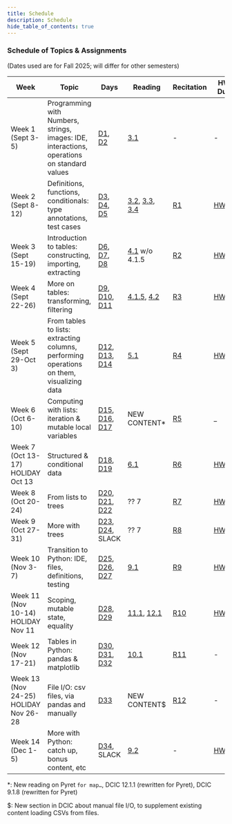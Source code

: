```yaml
---
title: Schedule
description: Schedule
hide_table_of_contents: true
---
```



### Schedule of Topics & Assignments

(Dates used are for Fall 2025; will differ for other semesters)

Week | Topic | Days | Reading | Recitation | HW Due | Lab
-- | -- | -- | -- | -- | -- | --
Week 1 (Sept 3-5) | Programming with Numbers, strings, images: IDE, interactions, operations on standard values | [D1](/days/1), [D2](/days/2) | [3.1][dcic3.1] | - | - | -
Week 2 (Sept 8-12) | Definitions, functions, conditionals: type annotations, test cases | [D3](/days/3), [D4](/days/4), [D5](/days/5) | [3.2][dcic3.2], [3.3][dcic3.3], [3.4][dcic3.4] | [R1](/recitation/1) | [HW1](/homework/1) | [Dab1](/lab/1)
Week 3 (Sept 15-19) | Introduction to tables: constructing, importing, extracting | [D6](/days/6), [D7](/days/7), [D8](/days/8) | [4.1][dcic4.1] w/o 4.1.5 | [R2](/recitation/2) | [HW2](/homework/2) | [Quiz1](#quizzes/1), [Dab2](/lab/2)
Week 4 (Sept 22-26) | More on tables: transforming, filtering | [D9](/days/9), [D10](/days/10), [D11](/days/11) | [4.1.5][dcic4.1.5], [4.2][dcic4.2] | [R3](/recitation/3) | [HW3](/homework/3) | [Dab3](/lab/3)
Week 5 (Sept 29-Oct 3) | From tables to lists: extracting columns, performing operations on them, visualizing data | [D12](/days/12), [D13](/days/13), [D14](/days/14) | [5.1][dcic5.1] | [R4](/recitation/4) | [HW4](/homework/4) | [Quiz2](#quizzes/2), [Dab4](/lab/4)
Week 6 (Oct 6-10) | Computing with lists: iteration & mutable local variables | [D15](/days/15), [D16](/days/16), [D17](/days/17) | NEW CONTENT* | [R5](/recitation/5) | _ | [Exam1](#exams/1)
Week 7 (Oct 13-17) HOLIDAY Oct 13 | Structured & conditional data | [D18](/days/18), [D19](/days/19) | [6.1][dcic6.1] | [R6](/recitation/6) | [HW5](/homework/5) | [Quiz3](#quizzes/3), [Dab5](/lab/5)
Week 8 (Oct 20-24) | From lists to trees | [D20](/days/20), [D21](/days/21), [D22](/days/22) | ?? 7 | [R7](/recitation/7) | [HW6](/homework/6) | [Dab6](/lab/6)
Week 9 (Oct 27-31) | More with trees | [D23](/days/23), [D24](/days/24), SLACK | ?? 7 | [R8](/recitation/8) | [HW7](/homework/7) | [Quiz4](#quizzes/4), [Dab7](/lab/7)
Week 10 (Nov 3-7) | Transition to Python: IDE, files, definitions, testing | [D25](/days/25), [D26](/days/26), [D27](/days/27) | [9.1][dcic9.1] | [R9](/recitation/9) | [HW8](/homework/8) | [Dab8](/lab/8)
Week 11 (Nov 10-14) HOLIDAY Nov 11 | Scoping, mutable state, equality | [D28](/days/28), [D29](/days/29) | [11.1][dcic11.1], [12.1][dcic12.1] | [R10](/recitation/10) | [HW9](/homework/9) | [Quiz5](#quizzes/5), [Dab9](/lab/9)
Week 12 (Nov 17-21) | Tables in Python: pandas & matplotlib | [D30](/days/30), [D31](/days/31), [D32](/days/32) | [10.1][dcic10.1] | [R11](/recitation/11) | - | [Exam2](#exams/2)
Week 13 (Nov 24-25) HOLIDAY Nov 26-28 | File I/O: csv files, via pandas and manually | [D33](/days/33) | NEW CONTENT$ | [R12](/recitation/12) | - | [Dab10](/lab/10)
Week 14 (Dec 1-5) | More with Python: catch up, bonus content, etc | [D34](/days/34), SLACK | [9.2][dcic9.1] | - | [HW10](/homework/10) | [Quiz6](#quizzes/6), No lab


*: New reading on Pyret `for map…`, DCIC 12.1.1 (rewritten for Pyret), DCIC 9.1.8 (rewritten for Pyret)

$: New section in DCIC about manual file I/O, to supplement existing content loading CSVs from files. 

[dcic3.1]: https://dcic-world.org/2024-09-03/getting-started.html
[dcic3.2]: https://dcic-world.org/2024-09-03/Naming_Values.html
[dcic3.3]: https://dcic-world.org/2024-09-03/From_Repeated_Expressions_to_Functions.html
[dcic3.4]: https://dcic-world.org/2024-09-03/Conditionals_and_Booleans.html
[dcic4.1]: https://dcic-world.org/2024-09-03/intro-tabular-data.html
[dcic4.1.5]: https://dcic-world.org/2024-09-03/intro-tabular-data.html#(part._.Examples_for_.Table-.Producing_.Functions)
[dcic4.2]: https://dcic-world.org/2024-09-03/processing-tables.html
[dcic5.1]: https://dcic-world.org/2024-09-03/tables-to-lists.html
[dcic6.1]: https://dcic-world.org/2024-09-03/intro-struct-data.html
[dcic9.1]: https://dcic-world.org/2024-09-03/intro-python.html
[dcic11.1]: https://dcic-world.org/2024-09-03/unified-state.html
[dcic12.1]: https://dcic-world.org/2024-09-03/modifying-variables.html
[dcic10.1]: https://dcic-world.org/2024-09-03/python-tables-Pandas.html
[dcic9.2]: https://dcic-world.org/2024-09-03/dictionaries.html
